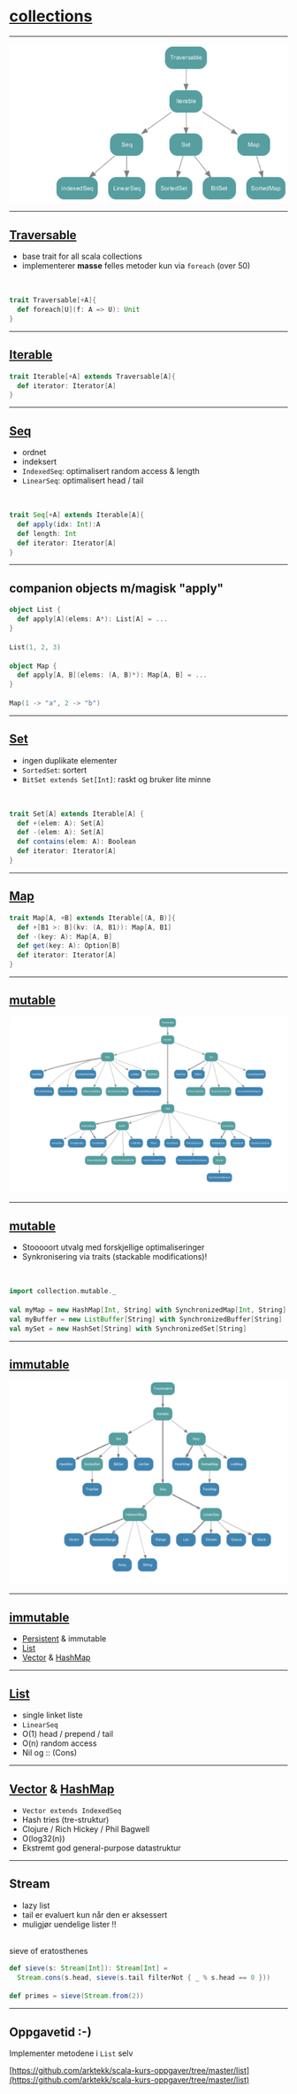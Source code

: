 # [collections](http://www.scala-lang.org/api/current/index.html#scala.collection.package)

---

![collections](img/collections.png)

---

## [Traversable](http://www.scala-lang.org/api/current/index.html#scala.collection.Traversable)
* base trait for all scala collections
* implementerer **masse** felles metoder kun via `foreach` (over 50)

<br>

```scala
trait Traversable[+A]{
  def foreach[U](f: A => U): Unit
}
```

---

## [Iterable](http://www.scala-lang.org/api/current/index.html#scala.collection.Iterable)
```scala
trait Iterable[+A] extends Traversable[A]{
  def iterator: Iterator[A]
}
```

---

## [Seq](http://www.scala-lang.org/api/current/index.html#scala.collection.Seq)
* ordnet
* indeksert
* `IndexedSeq`: optimalisert random access & length
* `LinearSeq`: optimalisert head / tail

<br>

```scala
trait Seq[+A] extends Iterable[A]{
  def apply(idx: Int):A
  def length: Int
  def iterator: Iterator[A]
}
```

---

## companion objects m/magisk "apply"
```scala
object List {
  def apply[A](elems: A*): List[A] = ...
}

List(1, 2, 3)

object Map {
  def apply[A, B](elems: (A, B)*): Map[A, B] = ...
}

Map(1 -> "a", 2 -> "b")
```

---

## [Set](http://www.scala-lang.org/api/current/index.html#scala.collection.Set)
* ingen duplikate elementer
* `SortedSet`: sortert
* `BitSet extends Set[Int]`: raskt og bruker lite minne

<br>

```scala
trait Set[A] extends Iterable[A] {
  def +(elem: A): Set[A]
  def -(elem: A): Set[A]
  def contains(elem: A): Boolean
  def iterator: Iterator[A]
}
```

---

## [Map](http://www.scala-lang.org/api/current/index.html#scala.collection.Map)
```scala
trait Map[A, +B] extends Iterable[(A, B)]{
  def +[B1 >: B](kv: (A, B1)): Map[A, B1]
  def -(key: A): Map[A, B]
  def get(key: A): Option[B]
  def iterator: Iterator[A]
}
```

---

## [mutable](http://www.scala-lang.org/api/current/index.html#scala.collection.mutable.package)
![mutable](img/mutable.png)

---

## [mutable](http://www.scala-lang.org/api/current/index.html#scala.collection.mutable.package)
* Stooooort utvalg med forskjellige optimaliseringer
* Synkronisering via traits (stackable modifications)!

<br>

```scala
import collection.mutable._

val myMap = new HashMap[Int, String] with SynchronizedMap[Int, String]
val myBuffer = new ListBuffer[String] with SynchronizedBuffer[String]
val mySet = new HashSet[String] with SynchronizedSet[String]
```

---

## [immutable](http://www.scala-lang.org/api/current/index.html#scala.collection.immutable.package) 
![immutable](img/immutable.png) 

---

## [immutable](http://www.scala-lang.org/api/current/index.html#scala.collection.immutable.package) 
* [Persistent](http://vimeo.com/28760673) & immutable
* [List](http://www.scala-lang.org/api/current/index.html#scala.collection.immutable.List)
* [Vector](http://www.scala-lang.org/api/current/index.html#scala.collection.immutable.Vector) & [HashMap](http://www.scala-lang.org/api/current/index.html#scala.collection.immutable.HashMap)

---

## [List](http://www.scala-lang.org/api/current/index.html#scala.collection.immutable.List)
* single linket liste
* `LinearSeq`
* O(1) head / prepend / tail
* O(n) random access
* Nil og :: (Cons)

---

## [Vector](http://www.scala-lang.org/api/current/index.html#scala.collection.immutable.Vector) & [HashMap](http://www.scala-lang.org/api/current/index.html#scala.collection.immutable.HashMap)
* `Vector extends IndexedSeq`
* Hash tries (tre-struktur)
* Clojure / Rich Hickey / Phil Bagwell
* O(log32(n))
* Ekstremt god general-purpose datastruktur

---

## Stream
* lazy list
* tail er evaluert kun når den er aksessert
* muligjør uendelige lister !!

<br>
sieve of eratosthenes

```scala
def sieve(s: Stream[Int]): Stream[Int] =
  Stream.cons(s.head, sieve(s.tail filterNot { _ % s.head == 0 }))

def primes = sieve(Stream.from(2))
```

---

## Oppgavetid :-)
Implementer metodene i `List` selv

[https://github.com/arktekk/scala-kurs-oppgaver/tree/master/list](https://github.com/arktekk/scala-kurs-oppgaver/tree/master/list)